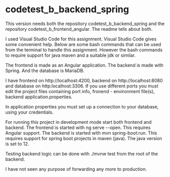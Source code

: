 # codetest_b_backend_spring

This version needs both the repository codetest_b_backend_spring and the repository codetest_b_frontend_angular. The readme tells about both.

I used Visual Studio Code for this assignment. Visual Studio Code gives some convenient help. Below are some bash commands that can be used from the terminal to handle this assignment. However the bash commands to require support for java maven and a suitable jdk or similar.

The frontend is made as an Angular application. The backend is made with Spring. And the database is MariaDB.

I have frontend on http://localhost:4200, backend on http://localhost:8080 and database on http:localhost:3306. If you use different ports you must edit the project files containing port info, fronend - environment file(s), backend application.properties. 

In application properties you must set up a connection to your database, using your credentials.

For running this project in development mode start both frontend and backend. The frontend is started with ng serve --open. This requires Angular support. The backend is started with mvn spring-boot:run. This requires support for spring boot projects in maven (java). The java version is set to 12.

Testing backend logic can be done with ./mvnw test from the root of the backend.

I have not seen any purpose of forwarding any more to production.

